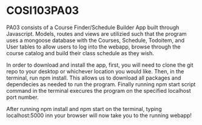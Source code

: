 # COSI103PA03
PA03 consists of a Course Finder/Schedule Builder App built through Javascript. Models, routes and views are utilizied such that the program uses a mongoose database with the Courses, Schedule, Todoitem, and User tables to allow users to log into the webapp, browse through the course catalog and build their class schedule as they wish.

In order to download and install the app, first, you will need to clone the git repo to your desktop or whichever location you would like. Then, in the terminal, run npm install. This allows us to download all packages and dependecies as needed to run the program. Finally running npm start script command in the terminal execures the program on the specified localhost port number.

After running npm install and npm start on the terminal, typing localhost:5000 inn your browser will now take you to the running webapp!